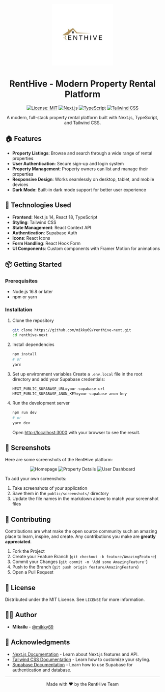 <div align="center">
  <img src="/public/logo-light.png.jpg" alt="RentHive Logo" width="200"/>
  
  # RentHive - Modern Property Rental Platform
  
  [![License: MIT](https://img.shields.io/badge/License-MIT-yellow.svg)](https://opensource.org/licenses/MIT)
  [![Next.js](https://img.shields.io/badge/Next.js-000000?style=flat&logo=nextdotjs&logoColor=white)](https://nextjs.org/)
  [![TypeScript](https://img.shields.io/badge/TypeScript-007ACC?style=flat&logo=typescript&logoColor=white)](https://www.typescriptlang.org/)
  [![Tailwind CSS](https://img.shields.io/badge/Tailwind_CSS-38B2AC?style=flat&logo=tailwind-css&logoColor=white)](https://tailwindcss.com/)

  A modern, full-stack property rental platform built with Next.js, TypeScript, and Tailwind CSS.
</div>

## 🏠 Features

- **Property Listings**: Browse and search through a wide range of rental properties
- **User Authentication**: Secure sign-up and login system
- **Property Management**: Property owners can list and manage their properties
- **Responsive Design**: Works seamlessly on desktop, tablet, and mobile devices
- **Dark Mode**: Built-in dark mode support for better user experience

## 🚀 Technologies Used

- **Frontend**: Next.js 14, React 18, TypeScript
- **Styling**: Tailwind CSS
- **State Management**: React Context API
- **Authentication**: Supabase Auth
- **Icons**: React Icons
- **Form Handling**: React Hook Form
- **UI Components**: Custom components with Framer Motion for animations

## 📦 Getting Started

### Prerequisites

- Node.js 16.8 or later
- npm or yarn

### Installation

1. Clone the repository
   ```bash
   git clone https://github.com/mikky69/renthive-next.git
   cd renthive-next
   ```

2. Install dependencies
   ```bash
   npm install
   # or
   yarn
   ```

3. Set up environment variables
   Create a `.env.local` file in the root directory and add your Supabase credentials:
   ```
   NEXT_PUBLIC_SUPABASE_URL=your-supabase-url
   NEXT_PUBLIC_SUPABASE_ANON_KEY=your-supabase-anon-key
   ```

4. Run the development server
   ```bash
   npm run dev
   # or
   yarn dev
   ```

   Open [http://localhost:3000](http://localhost:3000) with your browser to see the result.

## 📸 Screenshots

Here are some screenshots of the RentHive platform:

<div align="center">
  <img src="/public/screenshots/homepage.png" alt="Homepage" width="30%" />
  <img src="/public/screenshots/property-details.png" alt="Property Details" width="30%" />
  <img src="/public/screenshots/dashboard.png" alt="User Dashboard" width="30%" />
</div>

To add your own screenshots:
1. Take screenshots of your application
2. Save them in the `public/screenshots/` directory
3. Update the file names in the markdown above to match your screenshot files

## 🤝 Contributing

Contributions are what make the open source community such an amazing place to learn, inspire, and create. Any contributions you make are **greatly appreciated**.

1. Fork the Project
2. Create your Feature Branch (`git checkout -b feature/AmazingFeature`)
3. Commit your Changes (`git commit -m 'Add some AmazingFeature'`)
4. Push to the Branch (`git push origin feature/AmazingFeature`)
5. Open a Pull Request

## 📄 License

Distributed under the MIT License. See `LICENSE` for more information.

## 👨‍💻 Author

- **Mikailu** - [@mikky69](https://github.com/mikky69)

## 🙏 Acknowledgments

- [Next.js Documentation](https://nextjs.org/docs) - Learn about Next.js features and API.
- [Tailwind CSS Documentation](https://tailwindcss.com/docs) - Learn how to customize your styling.
- [Supabase Documentation](https://supabase.com/docs) - Learn how to use Supabase for authentication and database.

---

<div align="center">
  Made with ❤️ by the RentHive Team
</div>

